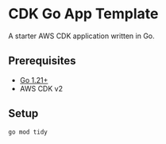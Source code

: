 # CDK Go App Template

A starter AWS CDK application written in Go.

## Prerequisites

- [Go 1.21+](https://go.dev/dl/)
- AWS CDK v2

## Setup

```bash
go mod tidy
```